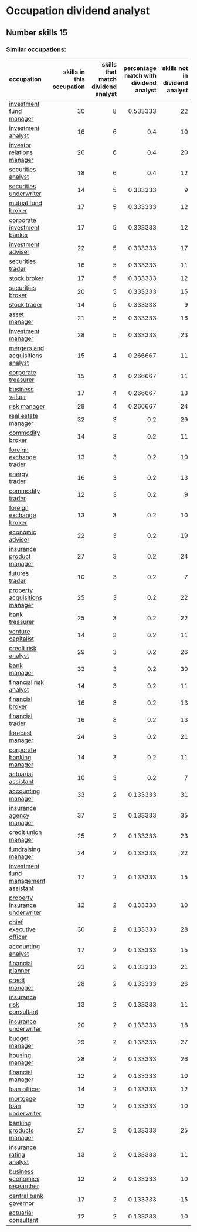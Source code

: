 # Occupation dividend analyst
## Number skills 15
### Similar occupations:
| occupation                                                                      |   skills in this occupation |   skills that match dividend analyst |   percentage match with dividend analyst |   skills not in dividend analyst |
|:--------------------------------------------------------------------------------|----------------------------:|-------------------------------------:|-----------------------------------------:|---------------------------------:|
| [investment fund manager](investment_fund_manager.md)                           |                          30 |                                    8 |                                 0.533333 |                               22 |
| [investment analyst](investment_analyst.md)                                     |                          16 |                                    6 |                                 0.4      |                               10 |
| [investor relations manager](investor_relations_manager.md)                     |                          26 |                                    6 |                                 0.4      |                               20 |
| [securities analyst](securities_analyst.md)                                     |                          18 |                                    6 |                                 0.4      |                               12 |
| [securities underwriter](securities_underwriter.md)                             |                          14 |                                    5 |                                 0.333333 |                                9 |
| [mutual fund broker](mutual_fund_broker.md)                                     |                          17 |                                    5 |                                 0.333333 |                               12 |
| [corporate investment banker](corporate_investment_banker.md)                   |                          17 |                                    5 |                                 0.333333 |                               12 |
| [investment adviser](investment_adviser.md)                                     |                          22 |                                    5 |                                 0.333333 |                               17 |
| [securities trader](securities_trader.md)                                       |                          16 |                                    5 |                                 0.333333 |                               11 |
| [stock broker](stock_broker.md)                                                 |                          17 |                                    5 |                                 0.333333 |                               12 |
| [securities broker](securities_broker.md)                                       |                          20 |                                    5 |                                 0.333333 |                               15 |
| [stock trader](stock_trader.md)                                                 |                          14 |                                    5 |                                 0.333333 |                                9 |
| [asset manager](asset_manager.md)                                               |                          21 |                                    5 |                                 0.333333 |                               16 |
| [investment manager](investment_manager.md)                                     |                          28 |                                    5 |                                 0.333333 |                               23 |
| [mergers and acquisitions analyst](mergers_and_acquisitions_analyst.md)         |                          15 |                                    4 |                                 0.266667 |                               11 |
| [corporate treasurer](corporate_treasurer.md)                                   |                          15 |                                    4 |                                 0.266667 |                               11 |
| [business valuer](business_valuer.md)                                           |                          17 |                                    4 |                                 0.266667 |                               13 |
| [risk manager](risk_manager.md)                                                 |                          28 |                                    4 |                                 0.266667 |                               24 |
| [real estate manager](real_estate_manager.md)                                   |                          32 |                                    3 |                                 0.2      |                               29 |
| [commodity broker](commodity_broker.md)                                         |                          14 |                                    3 |                                 0.2      |                               11 |
| [foreign exchange trader](foreign_exchange_trader.md)                           |                          13 |                                    3 |                                 0.2      |                               10 |
| [energy trader](energy_trader.md)                                               |                          16 |                                    3 |                                 0.2      |                               13 |
| [commodity trader](commodity_trader.md)                                         |                          12 |                                    3 |                                 0.2      |                                9 |
| [foreign exchange broker](foreign_exchange_broker.md)                           |                          13 |                                    3 |                                 0.2      |                               10 |
| [economic adviser](economic_adviser.md)                                         |                          22 |                                    3 |                                 0.2      |                               19 |
| [insurance product manager](insurance_product_manager.md)                       |                          27 |                                    3 |                                 0.2      |                               24 |
| [futures trader](futures_trader.md)                                             |                          10 |                                    3 |                                 0.2      |                                7 |
| [property acquisitions manager](property_acquisitions_manager.md)               |                          25 |                                    3 |                                 0.2      |                               22 |
| [bank treasurer](bank_treasurer.md)                                             |                          25 |                                    3 |                                 0.2      |                               22 |
| [venture capitalist](venture_capitalist.md)                                     |                          14 |                                    3 |                                 0.2      |                               11 |
| [credit risk analyst](credit_risk_analyst.md)                                   |                          29 |                                    3 |                                 0.2      |                               26 |
| [bank manager](bank_manager.md)                                                 |                          33 |                                    3 |                                 0.2      |                               30 |
| [financial risk analyst](financial_risk_analyst.md)                             |                          14 |                                    3 |                                 0.2      |                               11 |
| [financial broker](financial_broker.md)                                         |                          16 |                                    3 |                                 0.2      |                               13 |
| [financial trader](financial_trader.md)                                         |                          16 |                                    3 |                                 0.2      |                               13 |
| [forecast manager](forecast_manager.md)                                         |                          24 |                                    3 |                                 0.2      |                               21 |
| [corporate banking manager](corporate_banking_manager.md)                       |                          14 |                                    3 |                                 0.2      |                               11 |
| [actuarial assistant](actuarial_assistant.md)                                   |                          10 |                                    3 |                                 0.2      |                                7 |
| [accounting manager](accounting_manager.md)                                     |                          33 |                                    2 |                                 0.133333 |                               31 |
| [insurance agency manager](insurance_agency_manager.md)                         |                          37 |                                    2 |                                 0.133333 |                               35 |
| [credit union manager](credit_union_manager.md)                                 |                          25 |                                    2 |                                 0.133333 |                               23 |
| [fundraising manager](fundraising_manager.md)                                   |                          24 |                                    2 |                                 0.133333 |                               22 |
| [investment fund management assistant](investment_fund_management_assistant.md) |                          17 |                                    2 |                                 0.133333 |                               15 |
| [property insurance underwriter](property_insurance_underwriter.md)             |                          12 |                                    2 |                                 0.133333 |                               10 |
| [chief executive officer](chief_executive_officer.md)                           |                          30 |                                    2 |                                 0.133333 |                               28 |
| [accounting analyst](accounting_analyst.md)                                     |                          17 |                                    2 |                                 0.133333 |                               15 |
| [financial planner](financial_planner.md)                                       |                          23 |                                    2 |                                 0.133333 |                               21 |
| [credit manager](credit_manager.md)                                             |                          28 |                                    2 |                                 0.133333 |                               26 |
| [insurance risk consultant](insurance_risk_consultant.md)                       |                          13 |                                    2 |                                 0.133333 |                               11 |
| [insurance underwriter](insurance_underwriter.md)                               |                          20 |                                    2 |                                 0.133333 |                               18 |
| [budget manager](budget_manager.md)                                             |                          29 |                                    2 |                                 0.133333 |                               27 |
| [housing manager](housing_manager.md)                                           |                          28 |                                    2 |                                 0.133333 |                               26 |
| [financial manager](financial_manager.md)                                       |                          12 |                                    2 |                                 0.133333 |                               10 |
| [loan officer](loan_officer.md)                                                 |                          14 |                                    2 |                                 0.133333 |                               12 |
| [mortgage loan underwriter](mortgage_loan_underwriter.md)                       |                          12 |                                    2 |                                 0.133333 |                               10 |
| [banking products manager](banking_products_manager.md)                         |                          27 |                                    2 |                                 0.133333 |                               25 |
| [insurance rating analyst](insurance_rating_analyst.md)                         |                          13 |                                    2 |                                 0.133333 |                               11 |
| [business economics researcher](business_economics_researcher.md)               |                          12 |                                    2 |                                 0.133333 |                               10 |
| [central bank governor](central_bank_governor.md)                               |                          17 |                                    2 |                                 0.133333 |                               15 |
| [actuarial consultant](actuarial_consultant.md)                                 |                          12 |                                    2 |                                 0.133333 |                               10 |
